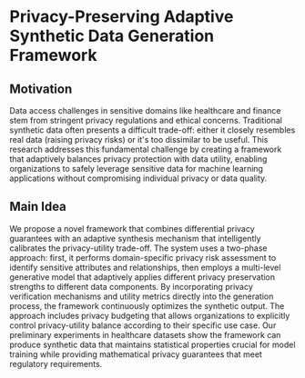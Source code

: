 # Privacy-Preserving Adaptive Synthetic Data Generation Framework

## Motivation
Data access challenges in sensitive domains like healthcare and finance stem from stringent privacy regulations and ethical concerns. Traditional synthetic data often presents a difficult trade-off: either it closely resembles real data (raising privacy risks) or it's too dissimilar to be useful. This research addresses this fundamental challenge by creating a framework that adaptively balances privacy protection with data utility, enabling organizations to safely leverage sensitive data for machine learning applications without compromising individual privacy or data quality.

## Main Idea
We propose a novel framework that combines differential privacy guarantees with an adaptive synthesis mechanism that intelligently calibrates the privacy-utility trade-off. The system uses a two-phase approach: first, it performs domain-specific privacy risk assessment to identify sensitive attributes and relationships, then employs a multi-level generative model that adaptively applies different privacy preservation strengths to different data components. By incorporating privacy verification mechanisms and utility metrics directly into the generation process, the framework continuously optimizes the synthetic output. The approach includes privacy budgeting that allows organizations to explicitly control privacy-utility balance according to their specific use case. Our preliminary experiments in healthcare datasets show the framework can produce synthetic data that maintains statistical properties crucial for model training while providing mathematical privacy guarantees that meet regulatory requirements.